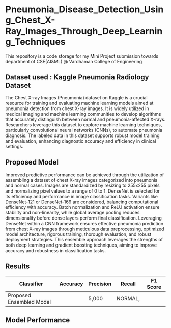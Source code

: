 # Pneumonia_Disease_Detection_Using_Chest_X-Ray_Images_Through_Deep_Learning_Techniques

This repository is a code storage for my Mini Project submission towards department of CSE(AI&ML) @ Vardhaman College of Engineering

## Dataset used : Kaggle Pneumonia Radiology Dataset

The Chest X-ray Images (Pneumonia) dataset on Kaggle is a crucial resource for training and evaluating machine learning models aimed at pneumonia detection from chest X-ray images. It is widely utilized in medical imaging and machine learning communities to develop algorithms that accurately distinguish between normal and pneumonia-affected X-rays. Researchers leverage this dataset to explore machine learning techniques, particularly convolutional neural networks (CNNs), to automate pneumonia diagnosis. The labeled data in this dataset supports robust model training and evaluation, enhancing diagnostic accuracy and efficiency in clinical settings.

## Proposed Model

Improved predictive performance can be achieved through the utilization of assembling a dataset of chest X-ray images categorized into pneumonia and normal cases. Images are standardized by resizing to 255x255 pixels and normalizing pixel values to a range of 0 to 1. DenseNet is selected for its efficiency and performance in image classification tasks. Variants like DenseNet-121 or DenseNet-169 are considered, balancing computational efficiency with accuracy. Batch normalization and ReLU activation ensure stability and non-linearity, while global average pooling reduces dimensionality before dense layers perform final classification. Leveraging DenseNet within a CNN framework ensures effective pneumonia prediction from chest X-ray images through meticulous data preprocessing, optimized model architecture, rigorous training, thorough evaluation, and robust deployment strategies. This ensemble approach leverages the strengths of both deep learning and gradient boosting techniques, aiming to improve accuracy and robustness in classification tasks.

## Results

| Classifier      | Accuracy         | Precision       | Recall | F1 Score |
|-----------------|------------------|-----------------|--------|----------|
| Proposed Ensembled Model |         | 5,000           | NORMAL,|          |


## Model Performance




